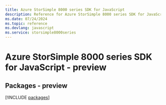 ```yaml
---
title: Azure StorSimple 8000 series SDK for JavaScript
description: Reference for Azure StorSimple 8000 series SDK for JavaScript
ms.date: 07/24/2024
ms.topic: reference
ms.devlang: javascript
ms.service: storsimple8000series
---
```

# Azure StorSimple 8000 series SDK for JavaScript - preview
## Packages - preview
[!INCLUDE [packages](storsimple-8000-series-index.md)]